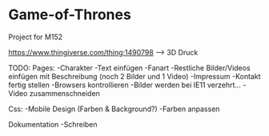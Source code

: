 # Game-of-Thrones
Project for M152

https://www.thingiverse.com/thing:1490798 --> 3D Druck

TODO:
Pages:
    -Charakter
        -Text einfügen
    -Fanart
        -Restliche Bilder/Videos einfügen mit Beschreibung (noch 2 Bilder und 1 Video)
    -Impressum
        -Kontakt fertig stellen
    -Browsers kontrollieren
        -Bilder werden bei IE11 verzehrt...
    -Video zusammenschneiden

Css:
    -Mobile Design (Farben & Background?)
    -Farben anpassen

Dokumentation
    -Schreiben

